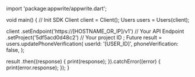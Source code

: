 import 'package:appwrite/appwrite.dart';

void main() { // Init SDK
  Client client = Client();
  Users users = Users(client);

  client
    .setEndpoint('https://[HOSTNAME_OR_IP]/v1') // Your API Endpoint
    .setProject('5df5acd0d48c2') // Your project ID
  ;
  Future result = users.updatePhoneVerification(
    userId: '[USER_ID]',
    phoneVerification: false,
  );

  result
    .then((response) {
      print(response);
    }).catchError((error) {
      print(error.response);
  });
}
